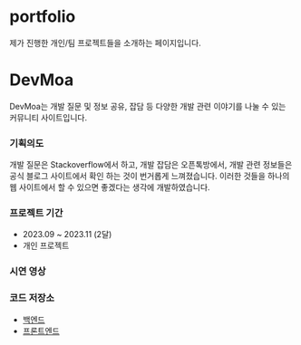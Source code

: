 # portfolio
제가 진행한 개인/팀 프로젝트들을 소개하는 페이지입니다.

# DevMoa

DevMoa는 개발 질문 및 정보 공유, 잡담 등 다양한 개발 관련 이야기를 나눌 수 있는 커뮤니티 사이트입니다.

### 기획의도

개발 질문은 Stackoverflow에서 하고, 개발 잡담은 오픈톡방에서, 개발 관련 정보들은 공식 블로그 사이트에서 확인 하는 것이 번거롭게 느껴졌습니다.
이러한 것들을 하나의 웹 사이트에서 할 수 있으면 좋겠다는 생각에 개발하였습니다.

### 프로젝트 기간

- 2023.09 ~ 2023.11 (2달)
- 개인 프로젝트

### 시연 영상

### 코드 저장소

- [백엔드](https://github.com/leesh5000/DevMoa-BE)
- [프론트엔드](https://github.com/leesh5000/DevMoa-FE)
